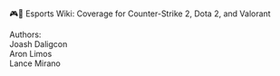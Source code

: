 🎮📖 Esports Wiki: Coverage for Counter-Strike 2, Dota 2, and Valorant  

Authors:  
Joash Daligcon  
Aron Limos  
Lance Mirano  

